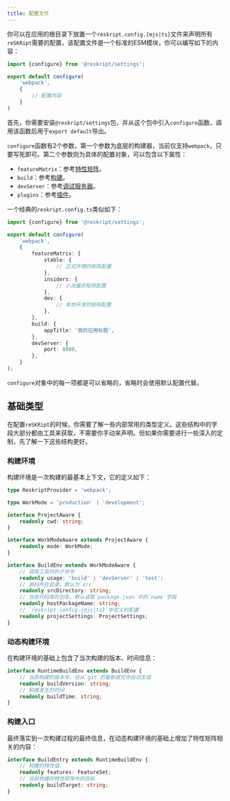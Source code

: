 ```yaml
---
title: 配置文件
---
```


你可以在应用的根目录下放置一个`reskript.config.{mjs|ts}`文件来声明所有`reSKRipt`需要的配置，该配置文件是一个标准的ESM模块，你可以编写如下的内容：

```ts
import {configure} from '@reskript/settings';

export default configure(
    'webpack',
    {
        // 配置内容
    }
)
```

首先，你需要安装`@reskript/settings`包，并从这个包中引入`configure`函数，调用该函数后用于`export default`导出。

`configure`函数有2个参数，第一个参数为底层的构建器，当前仅支持`webpack`，只要写死即可。第二个参数则为具体的配置对象，可以包含以下属性：

- `featureMatrix`：参考[特性矩阵](feature-matrix)。
- `build`：参考[构建](build)。
- `devServer`：参考[调试服务器](dev-server)。
- `plugins`：参考[插件](plugins)。

一个经典的`reskript.config.ts`类似如下：

```ts
import {configure} from '@reskript/settings';

export default configure(
    'webpack',
    {
        featureMatrix: {
            stable: {
                // 正式环境的矩阵配置
            },
            insiders: {
                // 小流量的矩阵配置
            },
            dev: {
                // 本地开发的矩阵配置
            },
        },
        build: {
            appTitle: '我的应用标题',
        },
        devServer: {
            port: 8080,
        },
    }
);
```

`configure`对象中的每一项都是可以省略的，省略时会使用默认配置代替。

## 基础类型

在配置`reSKRipt`的时候，你需要了解一些内部常用的类型定义。这些结构中的字段大部分都由工具来获取，不需要你手动来声明。但如果你需要进行一些深入的定制，先了解一下这些结构更好。

### 构建环境

构建环境是一次构建的最基本上下文，它的定义如下：

```ts
type ReskriptProvider = 'webpack';

type WorkMode = 'production' | 'development';

interface ProjectAware {
    readonly cwd: string;
}

interface WorkModeAware extends ProjectAware {
    readonly mode: WorkMode;
}

interface BuildEnv extends WorkModeAware {
    // 调用工具时的子命令
    readonly usage: 'build' | 'devServer' | 'test';
    // 源码所在目录，默认为`src`
    readonly srcDirectory: string;
    // 当前代码库的包名，默认读取`package.json`中的`name`字段
    readonly hostPackageName: string;
    // `reskript.config.{mjs|ts}`中定义的配置
    readonly projectSettings: ProjectSettings;
}
```

### 动态构建环境

在构建环境的基础上包含了当次构建的版本、时间信息：

```ts
interface RuntimeBuildEnv extends BuildEnv {
    // 当前构建的版本号，会从`git`的最新提交中自动生成
    readonly buildVersion: string;
    // 构建发生的时间
    readonly buildTime: string;
}
```

### 构建入口

最终落实到一次构建过程的最终信息，在动态构建环境的基础上增加了特性矩阵相关的内容：

```ts
interface BuildEntry extends RuntimeBuildEnv {
    // 构建的特性值
    readonly features: FeatureSet;
    // 当前构建的特性矩阵中的目标
    readonly buildTarget: string;
}
```
